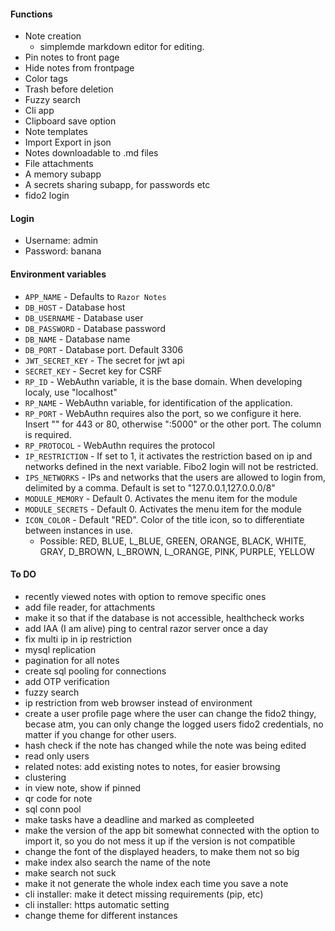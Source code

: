 #### Functions
- Note creation
    - simplemde markdown editor for editing.
- Pin notes to front page
- Hide notes from frontpage
- Color tags
- Trash before deletion
- Fuzzy search
- Cli app
- Clipboard save option
- Note templates
- Import Export in json
- Notes downloadable to .md files
- File attachments
- A memory subapp
- A secrets sharing subapp, for passwords etc
- fido2 login

#### Login
- Username: admin
- Password: banana

#### Environment variables
- `APP_NAME` - Defaults to `Razor Notes`
- `DB_HOST` - Database host
- `DB_USERNAME` - Database user
- `DB_PASSWORD` - Database password
- `DB_NAME` - Database name
- `DB_PORT` - Database port. Default 3306
- `JWT_SECRET_KEY` - The secret for jwt api
- `SECRET_KEY` - Secret key for CSRF
- `RP_ID` - WebAuthn variable, it is the base domain. When developing localy, use "localhost"
- `RP_NAME` - WebAuthn variable, for identification of the application.
- `RP_PORT` - WebAuthn requires also the port, so we configure it here. Insert "" for 443 or 80, otherwise ":5000" or the other port. The column is required.
- `RP_PROTOCOL` - WebAuthn requires the protocol
- `IP_RESTRICTION` - If set to 1, it activates the restriction based on ip and networks defined in the next variable. Fibo2 login will not be restricted.
- `IPS_NETWORKS` - IPs and networks that the users are allowed to login from, delimited by a comma. Default is set to "127.0.0.1,127.0.0.0/8"
- `MODULE_MEMORY` - Default 0. Activates the menu item for the module
- `MODULE_SECRETS` - Default 0. Activates the menu item for the module
- `ICON_COLOR` - Default "RED". Color of the title icon, so to differentiate between instances in use.
    - Possible: RED, BLUE, L_BLUE, GREEN, ORANGE, BLACK, WHITE, GRAY, D_BROWN, L_BROWN, L_ORANGE, PINK, PURPLE, YELLOW

#### To DO
- recently viewed notes with option to remove specific ones
- add file reader, for attachments
- make it so that if the database is not accessible, healthcheck works
- add IAA (I am alive) ping to central razor server once a day
- fix multi ip in ip restriction
- mysql replication
- pagination for all notes
- create sql pooling for connections
- add OTP verification
- fuzzy search
- ip restriction from web browser instead of environment
- create a user profile page where the user can change the fido2 thingy, becase atm, you can only change the logged users fido2 credentials, no matter if you change for other users.
- hash check if the note has changed while the note was being edited
- read only users
- related notes: add existing notes to notes, for easier browsing
- clustering
- in view note, show if pinned
- qr code for note
- sql conn pool
- make tasks have a deadline and marked as compleeted
- make the version of the app bit somewhat connected with the option to import it, so you do not mess it up if the version is not compatible
- change the font of the displayed headers, to make them not so big
- make index also search the name of the note
- make search not suck
- make it not generate the whole index each time you save a note
- cli installer: make it detect missing requirements (pip, etc)
- cli installer: https automatic setting
- change theme for different instances
